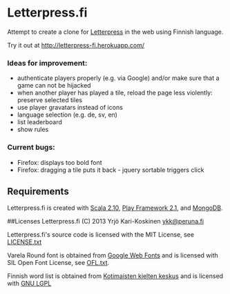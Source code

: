 # Letterpress.fi

Attempt to create a clone for [Letterpress](http://www.atebits.com/letterpress/)
in the web using Finnish language.

Try it out at http://letterpress-fi.herokuapp.com/

### Ideas for improvement:
* authenticate players properly (e.g. via Google) and/or make sure that a game can not be hijacked
* when another player has played a tile, reload the page less violently: preserve selected tiles 
* use player gravatars instead of icons
* language selection (e.g. de, sv, en)
* list leaderboard
* show rules

### Current bugs:
* Firefox: displays too bold font
* Firefox: dragging a tile puts it back - jquery sortable triggers click


## Requirements
Letterpress.fi is created with
[Scala 2.10](http://www.scala-lang.org/), 
[Play Framework 2.1](http://www.playframework.com/), and
[MongoDB](http://www.mongodb.org/).
 


##Licenses
Letterpress.fi (C) 2013 Yrjö Kari-Koskinen <ykk@peruna.fi>

Letterpress.fi's source code is licensed with the MIT License, see 
[LICENSE.txt](https://github.com/ykarikos/letterpress.fi/blob/master/LICENSE.txt)

Varela Round font is obtained from [Google Web Fonts](http://www.google.com/webfonts)
and is licensed with SIL Open Font License, see 
[OFL.txt](https://github.com/ykarikos/letterpress.fi/blob/master/OFL.txt).

Finnish word list is obtained from 
[Kotimaisten kielten keskus](http://kaino.kotus.fi/sanat/nykysuomi/)
and is licensed with [GNU LGPL](http://www.gnu.org/licenses/lgpl.html)
